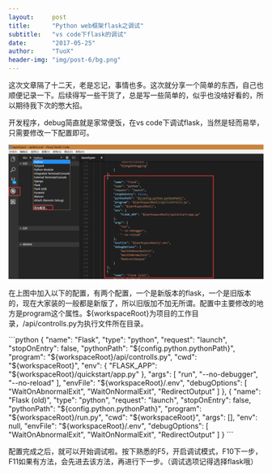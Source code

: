 ```yaml
---
layout:     post
title:      "Python web框架flask之调试"
subtitle:   "vs code下flask的调试"
date:       "2017-05-25"
author:     "TuoX"
header-img: "img/post-6/bg.png"
---
```

<p>这次文章隔了十二天，老是忘记，事情也多。这次就分享一个简单的东西，自己也顺便记录一下。后续得写一些干货了，总是写一些简单的，似乎也没啥好看的，所以期待我下次的憋大招。</p>
<p>开发程序，debug简直就是家常便饭，在vs code下调试flask，当然是轻而易举，只需要修改一下配置即可。</p>
<p><img src="/img/post-6/debug-setting.png" /></p>
<p>在上图中加入以下的配置，有两个配置，一个是新版本的flask，一个是旧版本的，现在大家装的一般都是新版了，所以旧版加不加无所谓。配置中主要修改的地方是program这个属性。${workspaceRoot}为项目的工作目录，/api/controlls.py为执行文件所在目录。</p>
```python
{
            "name": "Flask",
            "type": "python",
            "request": "launch",
            "stopOnEntry": false,
            "pythonPath": "${config.python.pythonPath}",
            "program": "${workspaceRoot}/api/controlls.py",
            "cwd": "${workspaceRoot}",
            "env": {
                "FLASK_APP": "${workspaceRoot}/quickstart/app.py"
            },
            "args": [
                "run",
                "--no-debugger",
                "--no-reload"
            ],
            "envFile": "${workspaceRoot}/.env",
            "debugOptions": [
                "WaitOnAbnormalExit",
                "WaitOnNormalExit",
                "RedirectOutput"
            ]
        },
        {
            "name": "Flask (old)",
            "type": "python",
            "request": "launch",
            "stopOnEntry": false,
            "pythonPath": "${config.python.pythonPath}",
            "program": "${workspaceRoot}/run.py",
            "cwd": "${workspaceRoot}",
            "args": [],
            "env": null,
            "envFile": "${workspaceRoot}/.env",
            "debugOptions": [
                "WaitOnAbnormalExit",
                "WaitOnNormalExit",
                "RedirectOutput"
            ]
        }
```
<p>配置完成之后，就可以开始调试啦。按下熟悉的F5，开启调试模式，F10下一步，F11如果有方法，会先进去该方法，再进行下一步。（调试选项记得选择flask哦）</p>